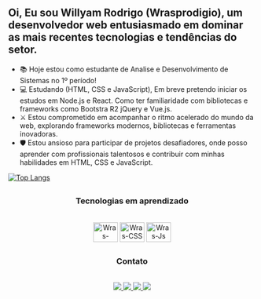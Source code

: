 ## Oi, Eu sou Willyam Rodrigo (Wrasprodigio), um desenvolvedor web entusiasmado em dominar as mais recentes tecnologias e tendências do setor. 

- 📚 Hoje estou como estudante de Analise e Desenvolvimento de Sistemas no 1º período!
- 💻 Estudando (HTML, CSS e JavaScript), Em breve pretendo iniciar os estudos em Node.js e React. Como ter familiaridade com bibliotecas e frameworks como Bootstra R2 jQuery e Vue.js.
- ⚔️ Estou comprometido em acompanhar o ritmo acelerado do mundo da web, explorando frameworks modernos, bibliotecas e ferramentas inovadoras.
- 🛡️ Estou ansioso para participar de projetos desafiadores, onde posso aprender com profissionais talentosos e contribuir com minhas habilidades em HTML, CSS e JavaScript.

[![Top Langs](https://github-readme-stats.vercel.app/api/top-langs/?username=Wrasprodigio)](https://github.com/Wrasprodigio/github-readme-stats)

##
<div>
  <h3 align="center">Tecnologias em aprendizado</h3>
</div>
<div style="display inline_block" align="center"></br>
  <img align="center" alt="Wras-HTML" height="40" width="50" src="https://cdn.jsdelivr.net/gh/devicons/devicon/icons/html5/html5-original.svg" />
  <img align="center" alt="Wras-CSS" height="40" width="50" src="https://cdn.jsdelivr.net/gh/devicons/devicon/icons/css3/css3-original.svg" />
  <img align="center" alt="Wras-Js" height="40" width="50" src="https://cdn.jsdelivr.net/gh/devicons/devicon/icons/javascript/javascript-plain.svg" />
</div>

##
<div>
  <h3 align="center">Contato</h3>
</div>
<div style="display inline_block" align="center"></br>
  <a href="https://github.com/Wrasprodigio" target"_blank"><img src="https://img.shields.io/badge/GitHub-100000?style=for-the-badge&logo=github&logoColor=white" />
  <a href="https://www.linkedin.com/in/willyam-rodrigo/" target"_blank"><img src="https://img.shields.io/badge/LinkedIn-0077B5?style=for-the-badge&logo=linkedin&logoColor=white" />
  <a href="mailto:contatowras@gmail.com" target"_blank"><img src="https://img.shields.io/badge/Gmail-D14836?style=for-the-badge&logo=gmail&logoColor=white" />
  <a href="https://www.instagram.com/willyamrodrigo11/" target"_blank"><img src="https://img.shields.io/badge/Instagram-E4405F?style=for-the-badge&logo=instagram&logoColor=white" />
</div>
